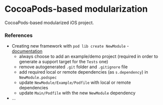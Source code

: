 # CocoaPods-based modularization

CocoaPods-based modularized iOS project.

### References

- Creating new framework with `pod lib create NewModule` - [documentation](https://guides.cocoapods.org/making/using-pod-lib-create.html)
  - always choose to add an example/demo project (required in order to generate a support target for the `Tests` one)
  - remove autogenerated `.git` folder and `.gitignore` file
  - add required local or remote dependencies (as `s.dependency`) in `NewModule.podspec`
  - update `NewModule/Example/Podfile` with local or remote dependencies
  - update `Main/Podfile` with the new `NewModule` dependency
- ...
